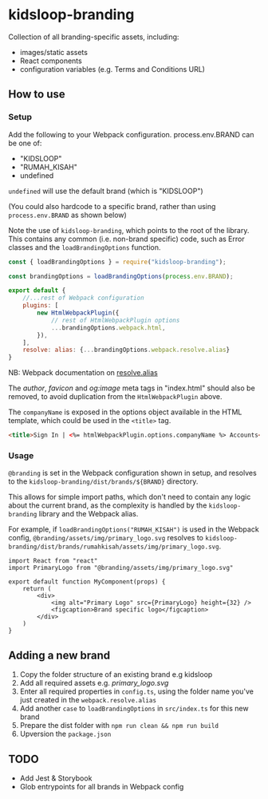 # kidsloop-branding

Collection of all branding-specific assets, including:

-   images/static assets
-   React components
-   configuration variables (e.g. Terms and Conditions URL)

## How to use

### Setup

Add the following to your Webpack configuration.
process.env.BRAND can be one of:

-   "KIDSLOOP"
-   "RUMAH_KISAH"
-   undefined

`undefined` will use the default brand (which is "KIDSLOOP")

(You could also hardcode to a specific brand, rather than using `process.env.BRAND` as shown below)

Note the use of `kidsloop-branding`, which points to the root of the library.
This contains any common (i.e. non-brand specific) code,
such as Error classes and the `loadBrandingOptions` function.

```javascript
const { loadBrandingOptions } = require("kidsloop-branding");

const brandingOptions = loadBrandingOptions(process.env.BRAND);

export default {
    //...rest of Webpack configuration
    plugins: [
        new HtmlWebpackPlugin({
            // rest of HtmlWebpackPlugin options
            ...brandingOptions.webpack.html,
        }),
    ],
    resolve: alias: {...brandingOptions.webpack.resolve.alias}
}
```

NB: Webpack documentation on [resolve.alias](https://webpack.js.org/configuration/resolve/#resolvealias)

The *author*, *favicon* and *og:image* meta tags in "index.html" should also be removed,
to avoid duplication from the `HtmlWebpackPlugin` above.

The `companyName` is exposed in the options object available in the HTML template,
which could be used in the `<title>` tag.

```html
<title>Sign In | <%= htmlWebpackPlugin.options.companyName %> Accounts</title>
```

### Usage

`@branding` is set in the Webpack configuration shown in setup, and resolves to the `kidsloop-branding/dist/brands/${BRAND}` directory.

This allows for simple import paths, which don't need to contain any logic about the current brand, as the complexity is handled by the `kidsloop-branding` library and the Webpack alias.

For example, if `loadBrandingOptions("RUMAH_KISAH")` is used in the Webpack config,
`@branding/assets/img/primary_logo.svg` resolves to `kidsloop-branding/dist/brands/rumahkisah/assets/img/primary_logo.svg`.

```JSX
import React from "react"
import PrimaryLogo from "@branding/assets/img/primary_logo.svg"

export default function MyComponent(props) {
    return (
        <div>
            <img alt="Primary Logo" src={PrimaryLogo} height={32} />
            <figcaption>Brand specific logo</figcaption>
        </div>
    )
}
```

## Adding a new brand

1. Copy the folder structure of an existing brand e.g kidsloop
1. Add all required assets e.g. _primary_logo.svg_
1. Enter all required properties in `config.ts`, using the folder name you've just created in the `webpack.resolve.alias`
1. Add another `case` to `loadBrandingOptions` in `src/index.ts` for this new brand
1. Prepare the dist folder with `npm run clean && npm run build`
1. Upversion the `package.json`

## TODO

-   Add Jest & Storybook
-   Glob entrypoints for all brands in Webpack config
